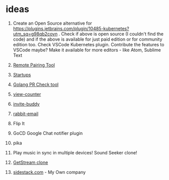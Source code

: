 # ideas

1. Create an Open Source alternative for 
https://plugins.jetbrains.com/plugin/10485-kubernetes?utm_sq=g98qb2covn .
Check if above is open source (I couldn't find the code) and if the
above is available for just paid edition or for community edition too.
Check VSCode Kubernetes plugin. Contribute the features to VSCode
maybe? Make it available for more editors - like Atom, Sublime Text

2. [Remote Pairing Tool](ideas/remote-pairing-tool/remote-pairing-tool.md)

3. [Startups](ideas/startups/startups.md)

4. [Golang PR Check tool](ideas/golang-pr-check/golang-pr-check.md)

5. [view-counter](https://github.com/karuppiah7890/view-counter)

6. [invite-buddy](https://github.com/karuppiah7890/invitebuddy)

7. [rabbit-email](https://github.com/karuppiah7890/rabbit-email)

8. Flip It

9. GoCD Google Chat notifier plugin

10. pika

11. Play music in sync in multiple devices! Sound Seeker clone!

12. [GetStream clone](ideas/getstream-clone/readme.md)

13. [sidestack.com](ideas/sidestack/readme.md) - My Own company